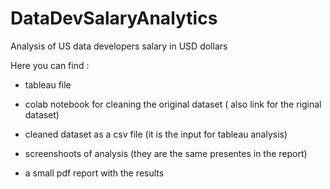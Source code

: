 # DataDevSalaryAnalytics

Analysis of US data developers salary in USD dollars

Here you can find :

- tableau file

- colab notebook for cleaning the original dataset ( also  link for the riginal dataset)

- cleaned dataset as a csv file  (it is the input for tableau analysis)

- screenshoots  of analysis (they are the  same presentes in the report)

- a small pdf report with the results
